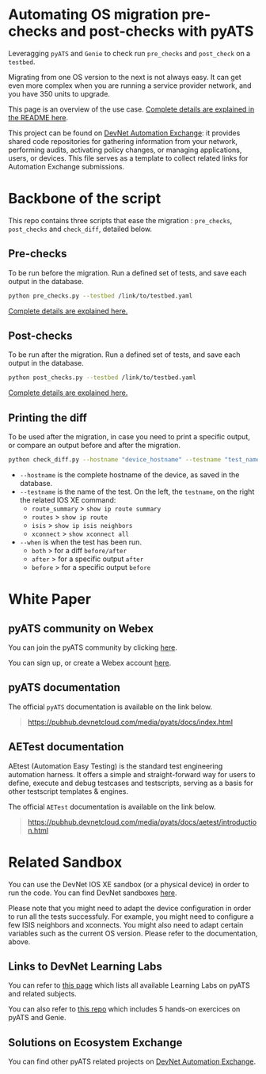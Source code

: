 Automating OS migration pre-checks and post-checks with pyATS
=====================================
Leveragging `pyATS` and `Genie` to check run `pre_checks` and `post_check` on a `testbed`.

Migrating from one OS version to the next is not always easy. It can get even more complex when you are running a service provider network, and you have 350 units to upgrade.

This page is an overview of the use case. [Complete details are explained in the README here](../README.md).

This project can be found on [DevNet Automation Exchange](https://developer.cisco.com/network-automation/): it provides shared code repositories for gathering information from your network, performing audits, activating policy changes, or managing applications, users, or devices. This file serves as a template to collect related links for Automation Exchange submissions.

# Backbone of the script

This repo contains three scripts that ease the migration : `pre_checks`, `post_checks` and `check_diff`, detailed below.

## Pre-checks

To be run before the migration. Run a defined set of tests, and save each output in the database.

```bash
python pre_checks.py --testbed /link/to/testbed.yaml
```
[Complete details are explained here.](./README_pre_checks.md)

## Post-checks

To be run after the migration. Run a defined set of tests, and save each output in the database.

```bash
python post_checks.py --testbed /link/to/testbed.yaml
```
[Complete details are explained here.](./README_post_checks.md)

## Printing the diff

To be used after the migration, in case you need to print a specific output, or compare an output before and after the migration.

```bash
python check_diff.py --hostname "device_hostname" --testname "test_name" --when "when_tested"
```
* `--hostname` is the complete hostname of the device, as saved in the database.
* `--testname` is the name of the test. On the left, the `testname`, on the right the related IOS XE command:
    - `route_summary` > `show ip route summary`
    - `routes`        > `show ip route`
    - `isis`          > `show ip isis neighbors`
    - `xconnect`      > `show xconnect all`
* `--when` is when the test has been run.
    - `both`      > for a diff `before/after`
    - `after`     > for a specific output `after`
    - `before`    > for a specific output `before`

# White Paper

## pyATS community on Webex

You can join the pyATS community by clicking [here](https://eurl.io/#r18UzrQVr).

You can sign up, or create a Webex account [here](https://www.webex.com/).

## pyATS documentation

The official `pyATS` documentation is available on the link below.
> https://pubhub.devnetcloud.com/media/pyats/docs/index.html

## AETest documentation

AEtest (Automation Easy Testing) is the standard test engineering automation harness. It offers a simple and straight-forward way for users to define, execute and debug testcases and testscripts, serving as a basis for other testscript templates & engines.

The official `AETest` documentation is available on the link below.

> https://pubhub.devnetcloud.com/media/pyats/docs/aetest/introduction.html

# Related Sandbox
You can use the DevNet IOS XE sandbox (or a physical device) in order to run the code. You can find DevNet sandboxes [here](http://devnetsandbox.cisco.com/RM/Topology).

Please note that you might need to adapt the device configuration in order to run all the tests successfuly. For example, you might need to configure a few ISIS neighbors and xconnects. You might also need to adapt certain variables such as the current OS version. Please refer to the documentation, above.

## Links to DevNet Learning Labs
You can refer to [this page](https://developer.cisco.com/docs/pyats/#!hands-on-learning/learning-labs) which lists all available Learning Labs on pyATS and related subjects.

You can also refer to [this repo](https://github.com/AntoineOrsoni/pyats-devnet-se-hour) which includes 5 hands-on exercices on pyATS and Genie.

## Solutions on Ecosystem Exchange
You can find other pyATS related projects on [DevNet Automation Exchange](https://developer.cisco.com/codeexchange/explore/#search=pyats).
